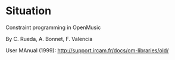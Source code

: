 # Situation

Constraint programming in OpenMusic

By C. Rueda, A. Bonnet, F. Valencia

User MAnual (1999): http://support.ircam.fr/docs/om-libraries/old/
